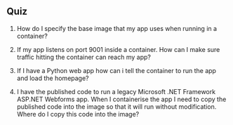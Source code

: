 ## Quiz

1. How do I specify the base image that my app uses when running in a container?

2. If my app listens on port 9001 inside a container. How can I make sure traffic hitting the container can reach my app?

3. If I have a Python web app how can i tell the container to run the app and load the homepage?

4. I have the published code to run a legacy Microsoft .NET Framework ASP.NET Webforms app. When I containerise the app I need to copy the published code into the image so that it will run without modification. Where do I copy this code into the image? 


